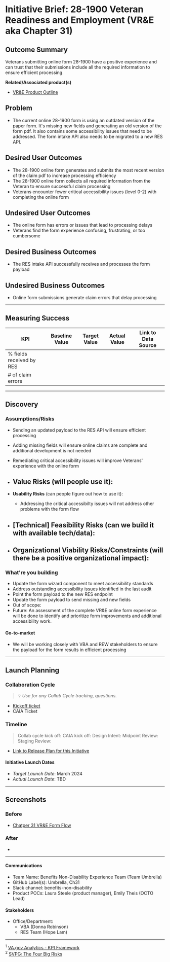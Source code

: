 # Initiative Brief: 28-1900 Veteran Readiness and Employment (VR&E aka Chapter 31)

## Outcome Summary
Veterans submitting online form 28-1900 have a positive experience and can trust that their submissions include all the required information to ensure efficient processing.

**Related/Associated product(s)**
- [VR&E Product Outline](https://github.com/department-of-veterans-affairs/va.gov-team/blob/master/products/education-careers/vocational-rehab/README.md)

## Problem
- The current online 28-1900 form is using an outdated version of the paper form. It's missing new fields and generating an old version of the form pdf. It also contains some accessibility issues that need to be addressed. The form intake API also needs to be migrated to a new RES API.

## Desired User Outcomes

- The 28-1900 online form generates and submits the most recent version of the claim pdf to increase processing efficiency
- The 28-1900 online form collects all required information from the Veteran to ensure successful claim processing
- Veterans encounter fewer critical accessibility issues (level 0-2) with completing the online form

## Undesired User Outcomes
- The online form has errors or issues that lead to processing delays
- Veterans find the form experience confusing, frustrating, or too cumbersome

## Desired Business Outcomes
- The RES intake API successfully receives and processes the form payload

## Undesired Business Outcomes
- Online form submissions generate claim errors that delay processing 

---
## Measuring Success

| KPI                       | Baseline Value | Target Value | Actual Value | Link to Data Source |
|---------------------------|----------------|--------------|--------------|---------------------|
| % fields received by RES  |                |              |              |                     |
| # of claim errors         |                |              |              |                     |

---

## Discovery
### Assumptions/Risks
- Sending an updated payload to the RES API will ensure efficient processing
- Adding missing fields will ensure online claims are complete and additional development is not needed
- Remediating critical accessibility issues will improve Veterans' experience with the online form

- **Value Risks** (will people use it): 
  - 
- **Usability Risks** (can people figure out how to use it):
  - Addressing the critical accessibilty issues will not address other problems with the form flow
- **[Technical] Feasibility Risks** (can we build it with available tech/data):
  - 
- **Organizational Viability Risks/Constraints** (will there be a positive organizational impact):
  - 

### What're you building
- Update the form wizard component to meet accessibility standards
- Address outstanding accessibility issues identified in the last audit
- Point the form payload to the new RES endpoint
- Update the form payload to send missing and new fields
- Out of scope: 
- Future: An assessment of the complete VR&E online form experience will be done to identify and prioritize form improvements and additional accessibility work.

#### Go-to-market 
- We will be working closely with VBA and REW stakeholders to ensure the payload for the form results in efficient processing

--- 

## Launch Planning
### Collaboration Cycle
> 💡 *Use for any Collab Cycle tracking, questions.*

- [Kickoff ticket](TBD)
- CAIA Ticket

### Timeline 
> Collab cycle kick off:
> CAIA kick off:
> Design Intent:
> Midpoint Review:
> Staging Review:

* [Link to Release Plan for this Initiative](https://github.com/department-of-veterans-affairs/va.gov-team/blob/master/platform/product-management/release-plan-template.md)

#### Initiative Launch Dates
- *Target Launch Date*: March 2024
- *Actual Launch Date*: TBD

---
   
## Screenshots

### Before
- [Chatper 31 VR&E Form Flow](https://app.mural.co/t/departmentofveteransaffairs9999/m/departmentofveteransaffairs9999/1684161597392/5c1f8869cf5d03b792c8b82cf19b39dc26c486c2?sender=u934f98f179a86c76e6ee9592)

### After
- 

---

#### Communications
- Team Name: Benefits Non-Disability Experience Team (Team Umbrella)
- GitHub Label(s): Umbrella, Ch31
- Slack channel: benefits-non-disability
- Product POCs: Laura Steele (product manager), Emily Theis (OCTO Lead)

#### Stakeholders
- Office/Department:
   - VBA (Donna Robinson)
   - RES Team (Hope Lam)

---
<sup>1</sup> [VA.gov Analytics - KPI Framework](https://github.com/department-of-veterans-affairs/va.gov-team/blob/master/platform/analytics/Analytics%20Playbook/va-gov-platform-analytics-kpi-framework.pdf)\
<sup>2</sup> [SVPG: The Four Big Risks](https://svpg.com/four-big-risks/)
